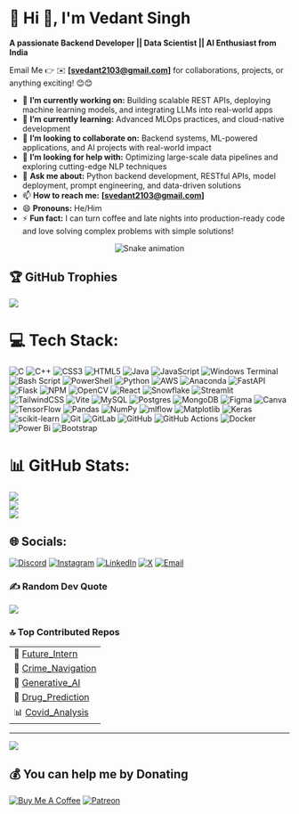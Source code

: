 # 💫 Hi 👋, I'm Vedant Singh
**A passionate Backend Developer || Data Scientist || AI Enthusiast from India**

Email Me 👉 ✉️ **[svedant2103@gmail.com]** for collaborations, projects, or anything exciting! 😊😊

- 🔭 **I’m currently working on:** Building scalable REST APIs, deploying machine learning models, and integrating LLMs into real-world apps  
- 🌱 **I’m currently learning:** Advanced MLOps practices, and cloud-native development  
- 👯 **I’m looking to collaborate on:** Backend systems, ML-powered applications, and AI projects with real-world impact  
- 🤔 **I’m looking for help with:** Optimizing large-scale data pipelines and exploring cutting-edge NLP techniques  
- 💬 **Ask me about:** Python backend development, RESTful APIs, model deployment, prompt engineering, and data-driven solutions  
- 📫 **How to reach me:** **[svedant2103@gmail.com]**  
- 😄 **Pronouns:** He/Him  
- ⚡ **Fun fact:** I can turn coffee and late nights into production-ready code and love solving complex problems with simple solutions!
  

<!-- Snake Game Repo View -->

<div align="center">
  <img src="https://profile-readme-generator.com/assets/snake.svg" alt="Snake animation" />
</div>


## 🏆 GitHub Trophies
![](https://github-profile-trophy.vercel.app/?username=svedant2103&theme=shadow_red&no-frame=false&no-bg=true&margin-w=4)



# 💻 Tech Stack:
![C](https://img.shields.io/badge/c-%2300599C.svg?style=flat&logo=c&logoColor=white) ![C++](https://img.shields.io/badge/c++-%2300599C.svg?style=flat&logo=c%2B%2B&logoColor=white) ![CSS3](https://img.shields.io/badge/css3-%231572B6.svg?style=flat&logo=css3&logoColor=white) ![HTML5](https://img.shields.io/badge/html5-%23E34F26.svg?style=flat&logo=html5&logoColor=white) ![Java](https://img.shields.io/badge/java-%23ED8B00.svg?style=flat&logo=openjdk&logoColor=white) ![JavaScript](https://img.shields.io/badge/javascript-%23323330.svg?style=flat&logo=javascript&logoColor=%23F7DF1E) ![Windows Terminal](https://img.shields.io/badge/Windows%20Terminal-%234D4D4D.svg?style=flat&logo=windows-terminal&logoColor=white) ![Bash Script](https://img.shields.io/badge/bash_script-%23121011.svg?style=flat&logo=gnu-bash&logoColor=white) ![PowerShell](https://img.shields.io/badge/PowerShell-%235391FE.svg?style=flat&logo=powershell&logoColor=white) ![Python](https://img.shields.io/badge/python-3670A0?style=flat&logo=python&logoColor=ffdd54) ![AWS](https://img.shields.io/badge/AWS-%23FF9900.svg?style=flat&logo=amazon-aws&logoColor=white) ![Anaconda](https://img.shields.io/badge/Anaconda-%2344A833.svg?style=flat&logo=anaconda&logoColor=white) ![FastAPI](https://img.shields.io/badge/FastAPI-005571?style=flat&logo=fastapi) ![Flask](https://img.shields.io/badge/flask-%23000.svg?style=flat&logo=flask&logoColor=white) ![NPM](https://img.shields.io/badge/NPM-%23CB3837.svg?style=flat&logo=npm&logoColor=white) ![OpenCV](https://img.shields.io/badge/opencv-%23white.svg?style=flat&logo=opencv&logoColor=white) ![React](https://img.shields.io/badge/react-%2320232a.svg?style=flat&logo=react&logoColor=%2361DAFB) ![Snowflake](https://img.shields.io/badge/snowflake-%2329B5E8.svg?style=flat&logo=snowflake&logoColor=white) ![Streamlit](https://img.shields.io/badge/Streamlit-%23FE4B4B.svg?style=flat&logo=streamlit&logoColor=white) ![TailwindCSS](https://img.shields.io/badge/tailwindcss-%2338B2AC.svg?style=flat&logo=tailwind-css&logoColor=white) ![Vite](https://img.shields.io/badge/vite-%23646CFF.svg?style=flat&logo=vite&logoColor=white) ![MySQL](https://img.shields.io/badge/mysql-4479A1.svg?style=flat&logo=mysql&logoColor=white) ![Postgres](https://img.shields.io/badge/postgres-%23316192.svg?style=flat&logo=postgresql&logoColor=white) ![MongoDB](https://img.shields.io/badge/MongoDB-%234ea94b.svg?style=flat&logo=mongodb&logoColor=white) ![Figma](https://img.shields.io/badge/figma-%23F24E1E.svg?style=flat&logo=figma&logoColor=white) ![Canva](https://img.shields.io/badge/Canva-%2300C4CC.svg?style=flat&logo=Canva&logoColor=white) ![TensorFlow](https://img.shields.io/badge/TensorFlow-%23FF6F00.svg?style=flat&logo=TensorFlow&logoColor=white) ![Pandas](https://img.shields.io/badge/pandas-%23150458.svg?style=flat&logo=pandas&logoColor=white) ![NumPy](https://img.shields.io/badge/numpy-%23013243.svg?style=flat&logo=numpy&logoColor=white) ![mlflow](https://img.shields.io/badge/mlflow-%23d9ead3.svg?style=flat&logo=numpy&logoColor=blue) ![Matplotlib](https://img.shields.io/badge/Matplotlib-%23ffffff.svg?style=flat&logo=Matplotlib&logoColor=black) ![Keras](https://img.shields.io/badge/Keras-%23D00000.svg?style=flat&logo=Keras&logoColor=white) ![scikit-learn](https://img.shields.io/badge/scikit--learn-%23F7931E.svg?style=flat&logo=scikit-learn&logoColor=white) ![Git](https://img.shields.io/badge/git-%23F05033.svg?style=flat&logo=git&logoColor=white) ![GitLab](https://img.shields.io/badge/gitlab-%23181717.svg?style=flat&logo=gitlab&logoColor=white) ![GitHub](https://img.shields.io/badge/github-%23121011.svg?style=flat&logo=github&logoColor=white) ![GitHub Actions](https://img.shields.io/badge/github%20actions-%232671E5.svg?style=flat&logo=githubactions&logoColor=white) ![Docker](https://img.shields.io/badge/docker-%230db7ed.svg?style=flat&logo=docker&logoColor=white) ![Power Bi](https://img.shields.io/badge/power_bi-F2C811?style=flat&logo=powerbi&logoColor=black) ![Bootstrap](https://img.shields.io/badge/bootstrap-%238511FA.svg?style=flat&logo=bootstrap&logoColor=white)


# 📊 GitHub Stats:
![](https://github-readme-stats.vercel.app/api?username=svedant2103&theme=shadow_red&hide_border=false&include_all_commits=true&count_private=false)<br/>
![](https://nirzak-streak-stats.vercel.app/?user=svedant2103&theme=shadow_red&hide_border=false)<br/>
![](https://github-readme-stats.vercel.app/api/top-langs/?username=svedant2103&theme=shadow_red&hide_border=false&include_all_commits=true&count_private=false&layout=compact)


## 🌐 Socials:
[![Discord](https://img.shields.io/badge/Discord-%237289DA.svg?logo=discord&logoColor=white)](https://discord.gg/vedantsinghcontributor_32746)
[![Instagram](https://img.shields.io/badge/Instagram-%23E4405F.svg?logo=Instagram&logoColor=white)](https://instagram.com/vedant_singh_2103)
[![LinkedIn](https://img.shields.io/badge/LinkedIn-%230077B5.svg?logo=linkedin&logoColor=white)](https://www.linkedin.com/in/vedant-singh-749392289?utm_source=share&utm_campaign=share_via&utm_content=profile&utm_medium=android_app)
[![X](https://img.shields.io/badge/X-black.svg?logo=X&logoColor=white)](https://x.com/VS2103_IIITS)
[![Email](https://img.shields.io/badge/Email-D14836?logo=gmail&logoColor=white)](mailto:svedant2103@gmail.com)



### ✍️ Random Dev Quote
![](https://quotes-github-readme.vercel.app/api?type=horizontal&theme=dark)



### 🔝 Top Contributed Repos

<div align="left">

<table>
  <tr><td>🚀 <a href="https://github.com/svedant2103/Future_Intern">Future_Intern</a></td></tr>
  <tr><td>🔎 <a href="https://github.com/svedant2103/Research-Internship-Project---Crime-Sensitive-Navigation-System">Crime_Navigation</a></td></tr>
  <tr><td>🤖 <a href="https://github.com/svedant2103/Generative_AI">Generative_AI</a></td></tr>
  <tr><td>💊 <a href="https://github.com/svedant2103/IIIT-Sonepat-Minor-Project---Predicting-Drug-Consumption">Drug_Prediction</a></td></tr>
  <tr><td>📊 <a href="https://github.com/svedant2103/Diginique_TechlabsIITRoorkee-Covid-19-Data-Analysis-Project">Covid_Analysis</a></td></tr>
</table>

</div>

---

[![](https://visitcount.itsvg.in/api?id=svedant2103&icon=6&color=4)](https://visitcount.itsvg.in)







  ## 💰 You can help me by Donating
  [![Buy Me A Coffee](https://img.shields.io/badge/Buy%20Me%20A%20Coffee-yellow)](https://buymeacoffee.com/YourUsername)
[![Patreon](https://img.shields.io/badge/Patreon-red)](https://patreon.com/VedantSingh)

  
<!-- Proudly created with GPRM ( https://gprm.itsvg.in ) -->
